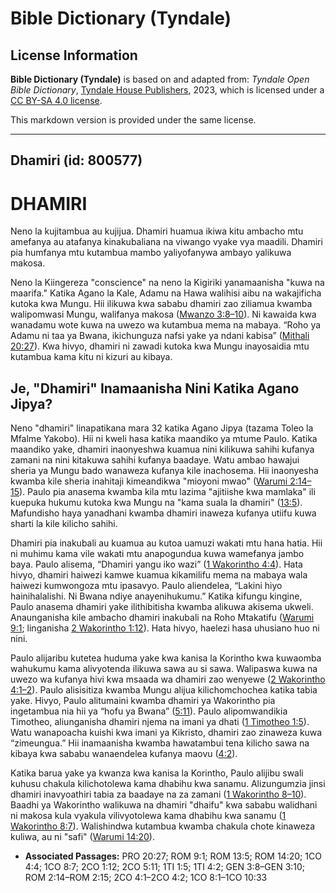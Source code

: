 # Bible Dictionary (Tyndale)

## License Information

**Bible Dictionary (Tyndale)** is based on and adapted from: _Tyndale Open Bible Dictionary_, [Tyndale House Publishers](https://tyndaleopenresources.com/), 2023, which is licensed under a [CC BY-SA 4.0 license](https://creativecommons.org/licenses/by-sa/4.0/legalcode.en).

This markdown version is provided under the same license.



--------------------------------

## Dhamiri (id: 800577)

DHAMIRI
=======

Neno la kujitambua au kujijua. Dhamiri huamua ikiwa kitu ambacho mtu amefanya au atafanya kinakubaliana na viwango vyake vya maadili. Dhamiri pia humfanya mtu kutambua mambo yaliyofanywa ambayo yalikuwa makosa.

Neno la Kiingereza "conscience" na neno la Kigiriki yanamaanisha "kuwa na maarifa." Katika Agano la Kale, Adamu na Hawa walihisi aibu na wakajificha kutoka kwa Mungu. Hii ilikuwa kwa sababu dhamiri zao ziliamua kwamba walipomwasi Mungu, walifanya makosa ([Mwanzo 3:8–10](https://ref.ly/Gen3:8-Gen3:10)). Ni kawaida kwa wanadamu wote kuwa na uwezo wa kutambua mema na mabaya. “Roho ya Adamu ni taa ya Bwana, ikichunguza nafsi yake ya ndani kabisa” ([Mithali 20:27](https://ref.ly/Prov20:27)). Kwa hivyo, dhamiri ni zawadi kutoka kwa Mungu inayosaidia mtu kutambua kama kitu ni kizuri au kibaya.

Je, "Dhamiri" Inamaanisha Nini Katika Agano Jipya?
--------------------------------------------------

Neno "dhamiri" linapatikana mara 32 katika Agano Jipya (tazama Toleo la Mfalme Yakobo). Hii ni kweli hasa katika maandiko ya mtume Paulo. Katika maandiko yake, dhamiri inaonyeshwa kuamua nini kilikuwa sahihi kufanya zamani na nini kitakuwa sahihi kufanya baadaye. Watu ambao hawajui sheria ya Mungu bado wanaweza kufanya kile inachosema. Hii inaonyesha kwamba kile sheria inahitaji kimeandikwa "mioyoni mwao" ([Warumi 2:14–15](https://ref.ly/Rom2:14-Rom2:15)). Paulo pia anasema kwamba kila mtu lazima "ajitiishe kwa mamlaka" ili kuepuka hukumu kutoka kwa Mungu na "kama suala la dhamiri" ([13:5](https://ref.ly/Rom13:5)). Mafundisho haya yanadhani kwamba dhamiri inaweza kufanya utiifu kuwa sharti la kile kilicho sahihi.

Dhamiri pia inakubali au kuamua au kutoa uamuzi wakati mtu hana hatia. Hii ni muhimu kama vile wakati mtu anapogundua kuwa wamefanya jambo baya. Paulo alisema, “Dhamiri yangu iko wazi” ([1 Wakorintho 4:4](https://ref.ly/1Cor4:4)). Hata hivyo, dhamiri haiwezi kamwe kuamua kikamilifu mema na mabaya wala haiwezi kumwongoza mtu ipasavyo. Paulo aliendelea, “Lakini hiyo hainihalalishi. Ni Bwana ndiye anayenihukumu.” Katika kifungu kingine, Paulo anasema dhamiri yake ilithibitisha kwamba alikuwa akisema ukweli. Anaunganisha kile ambacho dhamiri inakubali na Roho Mtakatifu ([Warumi 9:1](https://ref.ly/Rom9:1); linganisha [2 Wakorintho 1:12](https://ref.ly/2Cor1:12)). Hata hivyo, haelezi hasa uhusiano huo ni nini.

Paulo alijaribu kutetea huduma yake kwa kanisa la Korintho kwa kuwaomba wahukumu kama alivyotenda ilikuwa sawa au si sawa. Walipaswa kuwa na uwezo wa kufanya hivi kwa msaada wa dhamiri zao wenyewe ([2 Wakorintho 4:1–2](https://ref.ly/2Cor4:1-2Cor4:2)). Paulo alisisitiza kwamba Mungu alijua kilichomchochea katika tabia yake. Hivyo, Paulo alitumaini kwamba dhamiri ya Wakorintho pia ingetambua nia hii ya “hofu ya Bwana” ([5:11](https://ref.ly/2Cor5:11)). Paulo alipomwandikia Timotheo, aliunganisha dhamiri njema na imani ya dhati ([1 Timotheo 1:5](https://ref.ly/1Tim1:5)). Watu wanapoacha kuishi kwa imani ya Kikristo, dhamiri zao zinaweza kuwa “zimeungua.” Hii inamaanisha kwamba hawatambui tena kilicho sawa na kibaya kwa sababu wanaendelea kufanya maovu ([4:2](https://ref.ly/1Tim4:2)).

Katika barua yake ya kwanza kwa kanisa la Korintho, Paulo alijibu swali kuhusu chakula kilichotolewa kama dhabihu kwa sanamu. Alizungumzia jinsi dhamiri inavyoathiri tabia za baadaye na za zamani ([1 Wakorintho 8–10](https://ref.ly/1Cor8:1-1Cor10:33)). Baadhi ya Wakorintho walikuwa na dhamiri "dhaifu" kwa sababu walidhani ni makosa kula vyakula vilivyotolewa kama dhabihu kwa sanamu ([1 Wakorintho 8:7](https://ref.ly/1Cor8:7)). Walishindwa kutambua kwamba chakula chote kinaweza kuliwa, au ni "safi" ([Warumi 14:20](https://ref.ly/Rom14:20)).

* **Associated Passages:** PRO 20:27; ROM 9:1; ROM 13:5; ROM 14:20; 1CO 4:4; 1CO 8:7; 2CO 1:12; 2CO 5:11; 1TI 1:5; 1TI 4:2; GEN 3:8–GEN 3:10; ROM 2:14–ROM 2:15; 2CO 4:1–2CO 4:2; 1CO 8:1–1CO 10:33

